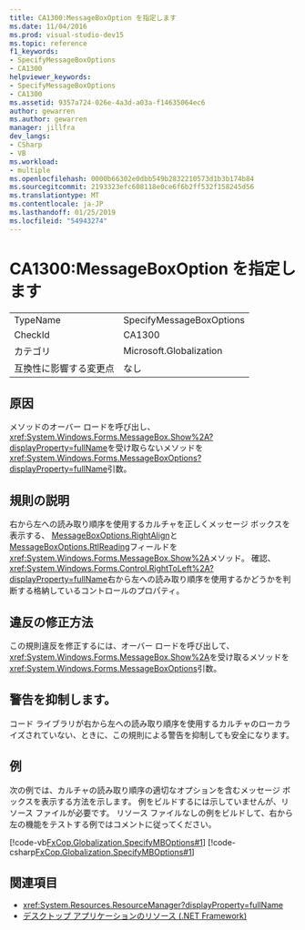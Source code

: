 ```yaml
---
title: CA1300:MessageBoxOption を指定します
ms.date: 11/04/2016
ms.prod: visual-studio-dev15
ms.topic: reference
f1_keywords:
- SpecifyMessageBoxOptions
- CA1300
helpviewer_keywords:
- SpecifyMessageBoxOptions
- CA1300
ms.assetid: 9357a724-026e-4a3d-a03a-f14635064ec6
author: gewarren
ms.author: gewarren
manager: jillfra
dev_langs:
- CSharp
- VB
ms.workload:
- multiple
ms.openlocfilehash: 0000b66302e0dbb549b2832210573d1b3b174b84
ms.sourcegitcommit: 2193323efc608118e0ce6f6b2ff532f158245d56
ms.translationtype: MT
ms.contentlocale: ja-JP
ms.lasthandoff: 01/25/2019
ms.locfileid: "54943274"
---
```

# <a name="ca1300-specify-messageboxoptions"></a>CA1300:MessageBoxOption を指定します

|||
|-|-|
|TypeName|SpecifyMessageBoxOptions|
|CheckId|CA1300|
|カテゴリ|Microsoft.Globalization|
|互換性に影響する変更点|なし|

## <a name="cause"></a>原因

メソッドのオーバー ロードを呼び出し、<xref:System.Windows.Forms.MessageBox.Show%2A?displayProperty=fullName>を受け取らないメソッドを<xref:System.Windows.Forms.MessageBoxOptions?displayProperty=fullName>引数。

## <a name="rule-description"></a>規則の説明

右から左への読み取り順序を使用するカルチャを正しくメッセージ ボックスを表示する、 [MessageBoxOptions.RightAlign](<xref:System.Windows.Forms.MessageBoxOptions.RightAlign>)と[MessageBoxOptions.RtlReading](<xref:System.Windows.Forms.MessageBoxOptions.RtlReading>)フィールドを<xref:System.Windows.Forms.MessageBox.Show%2A>メソッド。 確認、<xref:System.Windows.Forms.Control.RightToLeft%2A?displayProperty=fullName>右から左への読み取り順序を使用するかどうかを判断する格納しているコントロールのプロパティ。

## <a name="how-to-fix-violations"></a>違反の修正方法

この規則違反を修正するには、オーバー ロードを呼び出して、<xref:System.Windows.Forms.MessageBox.Show%2A>を受け取るメソッドを<xref:System.Windows.Forms.MessageBoxOptions>引数。

## <a name="when-to-suppress-warnings"></a>警告を抑制します。

コード ライブラリが右から左への読み取り順序を使用するカルチャのローカライズされていない、ときに、この規則による警告を抑制しても安全になります。

## <a name="example"></a>例

次の例では、カルチャの読み取り順序の適切なオプションを含むメッセージ ボックスを表示する方法を示します。 例をビルドするには示していませんが、リソース ファイルが必要です。 リソース ファイルなしの例をビルドして、右から左の機能をテストする例ではコメントに従ってください。

[!code-vb[FxCop.Globalization.SpecifyMBOptions#1](../code-quality/codesnippet/VisualBasic/ca1300-specify-messageboxoptions_1.vb)]
[!code-csharp[FxCop.Globalization.SpecifyMBOptions#1](../code-quality/codesnippet/CSharp/ca1300-specify-messageboxoptions_1.cs)]

## <a name="see-also"></a>関連項目

- <xref:System.Resources.ResourceManager?displayProperty=fullName>
- [デスクトップ アプリケーションのリソース (.NET Framework)](/dotnet/framework/resources/index)